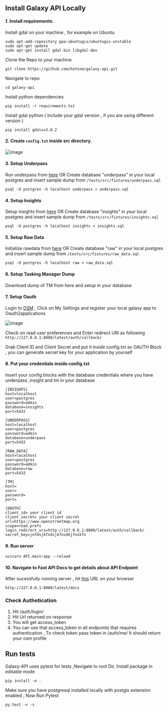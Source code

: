 ## Install Galaxy API Locally 

#### 1. Install requirements.

Install gdal on your machine , for example on Ubuntu

```
sudo apt-add-repository ppa:ubuntugis/ubuntugis-unstable
sudo apt-get update
sudo apt-get install gdal-bin libgdal-dev
```

Clone the Repo to your machine 

``` git clone https://github.com/hotosm/galaxy-api.git ```

Navigate to repo 

``` cd galaxy-api ```

Install python dependencies

```pip install -r requirements.txt```

Install gdal python ( Include your gdal version , if you are using different version ) 
 
```pip install gdal==3.0.2```



#### 2. Create ```config.txt``` inside src directory.
![image](https://user-images.githubusercontent.com/36752999/188402566-80dc9633-5d4e-479c-97dc-9e8a4999b385.png)


#### 3. Setup Underpass 
  Run underpass from [here](https://github.com/hotosm/underpass/blob/master/doc/getting-started.md)  OR Create database "underpass" in your local postgres and insert sample dump from  ```/tests/src/fixtures/underpass.sql ```

```psql -U postgres -h localhost underpass < underpass.sql```
#### 4. Setup Insights 
Setup insights from [here](https://github.com/hotosm/insights) OR Create database "insights" in your local postgres and insert sample dump from  ```/tests/src/fixtures/insights.sql ```

```psql -U postgres -h localhost insights < insights.sql```

#### 5. Setup Raw Data  
Initialize rawdata from [here](https://github.com/hotosm/underpass/tree/master/raw) OR Create database "raw" in your local postgres and insert sample dump from  ```/tests/src/fixtures/raw_data.sql ```

```psql -U postgres -h localhost raw < raw_data.sql```


#### 6. Setup Tasking Manager Dump 
Download dump of TM from here and setup in your database 

#### 7. Setup Oauth 
Login to [OSM](https://www.openstreetmap.org/) , Click on My Settings and register your local galaxy app to Oauth2applications

![image](https://user-images.githubusercontent.com/36752999/188406664-371e4353-088c-4608-9761-7b652d4e396c.png)

Check on read user preferences and Enter redirect URI as following
```http://127.0.0.1:8000/latest/auth/callback/```

Grab Client ID and Client Secret and put it inside config.txt as OAUTH Block , you can generate secret key for your application by yourself


#### 8. Put your credentials inside config.txt
Insert your config blocks with the database credentials where you have underpass ,insight and tm in your database

```
[INSIGHTS]
host=localhost
user=postgres
password=admin
database=insights
port=5432

[UNDERPASS]
host=localhost
user=postgres
password=admin
database=underpass
port=5432

[RAW_DATA]
host=localhost
user=postgres
password=admin
database=raw
port=5432

[TM]
host=
user=
password=
port=

[OAUTH]
client_id= your client id 
client_secret= your client secret
url=https://www.openstreetmap.org
scope=read_prefs
login_redirect_uri=http://127.0.0.1:8000/latest/auth/callback/
secret_key=jnfdsjkfndsjkfnsdkjfnskfn
```
#### 9. Run server

```uvicorn API.main:app --reload```

#### 10. Navigate to Fast API Docs to get details about API Endpoint 

After sucessfully running server , hit [this](http://127.0.0.1:8000/latest/docs) URL on your browser

```http://127.0.0.1:8000/latest/docs```

### Check Authetication 

1. Hit /auth/login/
2. Hit Url returned on response 
3. You will get access_token 
4. You can use that access_token in all endpoints that requires authentication , To check token pass token in /auth/me/ It should return your osm profile 

## Run tests 

Galaxy-API uses pytest for tests ,Navigate to root Dir, Install package in editable mode


```pip install -e .```


Make sure you have postgresql installed locally with postgis extension enabled , Now Run Pytest


```py.test -v -s```




